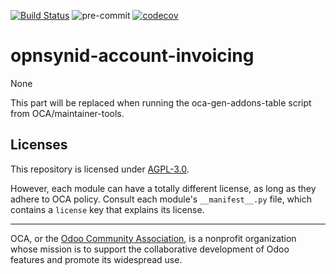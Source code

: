 [![Build Status](https://travis-ci.com/open-synergy/opnsynid-account-invoicing.svg?branch=11.0)](https://travis-ci.com/open-synergy/opnsynid-account-invoicing)
![pre-commit](https://github.com/open-synergy/opnsynid-account-invoicing/actions/workflows/pre-commit.yml/badge.svg)
[![codecov](https://codecov.io/gh/open-synergy/opnsynid-account-invoicing/branch/11.0/graph/badge.svg)](https://codecov.io/gh/open-synergy/opnsynid-account-invoicing)

<!-- /!\ do not modify above this line -->

# opnsynid-account-invoicing

None

<!-- /!\ do not modify below this line -->

<!-- prettier-ignore-start -->

[//]: # (addons)

This part will be replaced when running the oca-gen-addons-table script from OCA/maintainer-tools.

[//]: # (end addons)

<!-- prettier-ignore-end -->

## Licenses

This repository is licensed under [AGPL-3.0](LICENSE).

However, each module can have a totally different license, as long as they adhere to OCA
policy. Consult each module's `__manifest__.py` file, which contains a `license` key
that explains its license.

----

OCA, or the [Odoo Community Association](http://odoo-community.org/), is a nonprofit
organization whose mission is to support the collaborative development of Odoo features
and promote its widespread use.
